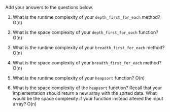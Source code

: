Add your answers to the questions below.

1. What is the runtime complexity of your `depth_first_for_each` method?
   O(n)

2. What is the space complexity of your `depth_first_for_each` function?
   O(n)

3. What is the runtime complexity of your `breadth_first_for_each` method?
   O(n)

4. What is the space complexity of your `breadth_first_for_each` method?
   O(n)

5. What is the runtime complexity of your `heapsort` function?
   O(n)

6. What is the space complexity of the `heapsort` function? Recall that your implementation should return a new array with the sorted data. What would be the space complexity if your function instead altered the input array?
   O(n)
